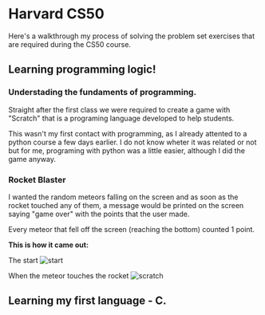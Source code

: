 # Harvard CS50

Here's a walkthrough my process of solving the problem set exercises that are required during the CS50 course.

## Learning programming logic!

### Understading the fundaments of programming.

Straight after the first class we were required to create a game with "Scratch" that is a programing language developed to help students.

This wasn't my first contact with programming, as I already attented to a python course a few days earlier. I do not know wheter it was related or not but for me, programing with python was a little easier, although I did the game anyway.

### Rocket Blaster

I wanted the random meteors falling on the screen and as soon as the rocket touched any of them, a message would be printed on the screen saying "game over" with the points that the user made.

Every meteor that fell off the screen (reaching the bottom) counted 1 point.

**This is how it came out:**

The start
![start](https://ibb.co/MnLzMDJ)

When the meteor touches the rocket
![scratch](https://ibb.co/x5BGJ11)

## Learning my first language - C.

